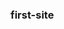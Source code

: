 ### first-site

<!--
**olkagolchik/olkagolchik** is a ✨ _special_ ✨ repository because its `README.md` (this file) appears on your GitHub profile.
